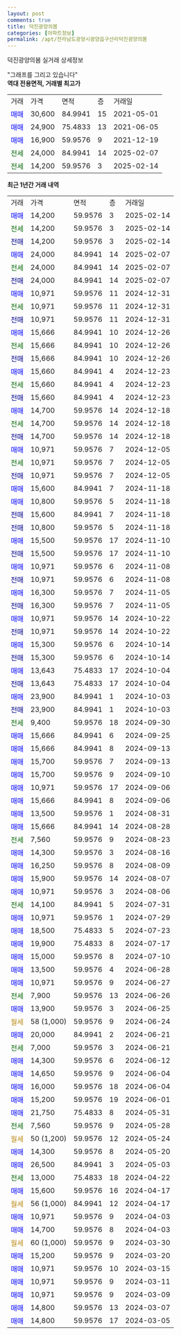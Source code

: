 ```yaml
---
layout: post
comments: true
title: 덕진광양의봄
categories: [아파트정보]
permalink: /apt/전라남도광양시광양읍구산리덕진광양의봄
---
```


덕진광양의봄 실거래 상세정보

<script type="text/javascript">
  google.charts.load('current', {'packages':['line', 'corechart']});
  google.charts.setOnLoadCallback(drawChart);

  function drawChart() {
    var data = new google.visualization.DataTable();
    data.addColumn('date', '거래일');
    data.addColumn('number', "매매");
    data.addColumn('number', "전세");
    data.addColumn('number', "전매");

    data.addRows([[new Date(Date.parse("2025-02-14")), 14200, null, null], [new Date(Date.parse("2025-02-14")), null, 14200, null], [new Date(Date.parse("2025-02-14")), null, null, 14200], [new Date(Date.parse("2025-02-07")), 24000, null, null], [new Date(Date.parse("2025-02-07")), null, 24000, null], [new Date(Date.parse("2025-02-07")), null, null, 24000], [new Date(Date.parse("2024-12-31")), 10971, null, null], [new Date(Date.parse("2024-12-31")), null, 10971, null], [new Date(Date.parse("2024-12-31")), null, null, 10971], [new Date(Date.parse("2024-12-26")), 15666, null, null], [new Date(Date.parse("2024-12-26")), null, 15666, null], [new Date(Date.parse("2024-12-26")), null, null, 15666], [new Date(Date.parse("2024-12-23")), 15660, null, null], [new Date(Date.parse("2024-12-23")), null, 15660, null], [new Date(Date.parse("2024-12-23")), null, null, 15660], [new Date(Date.parse("2024-12-18")), 14700, null, null], [new Date(Date.parse("2024-12-18")), null, 14700, null], [new Date(Date.parse("2024-12-18")), null, null, 14700], [new Date(Date.parse("2024-12-05")), 10971, null, null], [new Date(Date.parse("2024-12-05")), null, 10971, null], [new Date(Date.parse("2024-12-05")), null, null, 10971], [new Date(Date.parse("2024-11-18")), 15600, null, null], [new Date(Date.parse("2024-11-18")), 10800, null, null], [new Date(Date.parse("2024-11-18")), null, null, 15600], [new Date(Date.parse("2024-11-18")), null, null, 10800], [new Date(Date.parse("2024-11-10")), 15500, null, null], [new Date(Date.parse("2024-11-10")), null, null, 15500], [new Date(Date.parse("2024-11-08")), 10971, null, null], [new Date(Date.parse("2024-11-08")), null, null, 10971], [new Date(Date.parse("2024-11-05")), 16300, null, null], [new Date(Date.parse("2024-11-05")), null, null, 16300], [new Date(Date.parse("2024-10-22")), 10971, null, null], [new Date(Date.parse("2024-10-22")), null, null, 10971], [new Date(Date.parse("2024-10-14")), 15300, null, null], [new Date(Date.parse("2024-10-14")), null, null, 15300], [new Date(Date.parse("2024-10-04")), 13643, null, null], [new Date(Date.parse("2024-10-04")), null, null, 13643], [new Date(Date.parse("2024-10-03")), 23900, null, null], [new Date(Date.parse("2024-10-03")), null, null, 23900], [new Date(Date.parse("2024-09-30")), null, 9400, null], [new Date(Date.parse("2024-09-25")), 15666, null, null], [new Date(Date.parse("2024-09-13")), 15666, null, null], [new Date(Date.parse("2024-09-13")), 15700, null, null], [new Date(Date.parse("2024-09-10")), 15700, null, null], [new Date(Date.parse("2024-09-06")), 10971, null, null], [new Date(Date.parse("2024-09-06")), 15666, null, null], [new Date(Date.parse("2024-08-31")), 13500, null, null], [new Date(Date.parse("2024-08-28")), 15666, null, null], [new Date(Date.parse("2024-08-23")), null, 7560, null], [new Date(Date.parse("2024-08-16")), 14300, null, null], [new Date(Date.parse("2024-08-09")), 16250, null, null], [new Date(Date.parse("2024-08-07")), 15900, null, null], [new Date(Date.parse("2024-08-06")), 10971, null, null], [new Date(Date.parse("2024-07-31")), null, 14100, null], [new Date(Date.parse("2024-07-29")), 10971, null, null], [new Date(Date.parse("2024-07-23")), 18500, null, null], [new Date(Date.parse("2024-07-17")), 19900, null, null], [new Date(Date.parse("2024-07-10")), 15000, null, null], [new Date(Date.parse("2024-06-28")), 13500, null, null], [new Date(Date.parse("2024-06-27")), 10971, null, null], [new Date(Date.parse("2024-06-26")), null, 7900, null], [new Date(Date.parse("2024-06-25")), 13900, null, null], [new Date(Date.parse("2024-06-24")), null, null, null], [new Date(Date.parse("2024-06-21")), 20000, null, null], [new Date(Date.parse("2024-06-21")), null, 7000, null], [new Date(Date.parse("2024-06-12")), 14300, null, null], [new Date(Date.parse("2024-06-04")), 14650, null, null], [new Date(Date.parse("2024-06-04")), 16000, null, null], [new Date(Date.parse("2024-06-01")), 15200, null, null], [new Date(Date.parse("2024-05-31")), 21750, null, null], [new Date(Date.parse("2024-05-28")), null, 7560, null], [new Date(Date.parse("2024-05-24")), null, null, null], [new Date(Date.parse("2024-05-20")), 14300, null, null], [new Date(Date.parse("2024-05-03")), 26500, null, null], [new Date(Date.parse("2024-04-22")), null, 13000, null], [new Date(Date.parse("2024-04-17")), 15600, null, null], [new Date(Date.parse("2024-04-17")), null, null, null], [new Date(Date.parse("2024-04-03")), 10971, null, null], [new Date(Date.parse("2024-04-03")), 14700, null, null], [new Date(Date.parse("2024-03-30")), null, null, null], [new Date(Date.parse("2024-03-20")), 15200, null, null], [new Date(Date.parse("2024-03-15")), 10971, null, null], [new Date(Date.parse("2024-03-11")), 10971, null, null], [new Date(Date.parse("2024-03-09")), 10971, null, null], [new Date(Date.parse("2024-03-07")), 14800, null, null], [new Date(Date.parse("2024-03-05")), 14800, null, null]]);

    var options = {
      hAxis: {
        format: 'yyyy/MM/dd'
      },    
      lineWidth: 0,
      pointsVisible: true,    
      title: '최근 1년간 유형별 실거래가 분포',
      legend: { position: 'bottom' }
    };

    var formatter = new google.visualization.NumberFormat({pattern:'###,###'} );
    formatter.format(data, 1);
    formatter.format(data, 2);
    
    setTimeout(function() {
        var chart = new google.visualization.LineChart(document.getElementById('columnchart_material'));
        chart.draw(data, (options));
        document.getElementById('loading').style.display = 'none';
    }, 200);
  }
</script>


<div id="loading" style="z-index:20; display: block; margin-left: 0px">"그래프를 그리고 있습니다"</div>
<div id="columnchart_material" style="width: 95%; margin-left: 0px; display: block"></div>
<!-- contents start -->
<b>역대 전용면적, 거래별 최고가</b>
<table class="sortable">
    <tr>
      <td>거래</td>
      <td>가격</td>
      <td>면적</td>
      <td>층</td>
      <td>거래일</td>
    </tr>
        <tr>
          <td><a style="color: blue">매매</a></td>
          <td>30,600</td>
          <td>84.9941</td>
          <td>15</td>
          <td>2021-05-01</td>
        </tr>            <tr>
          <td><a style="color: blue">매매</a></td>
          <td>24,900</td>
          <td>75.4833</td>
          <td>13</td>
          <td>2021-06-05</td>
        </tr>            <tr>
          <td><a style="color: blue">매매</a></td>
          <td>16,900</td>
          <td>59.9576</td>
          <td>9</td>
          <td>2021-12-19</td>
        </tr>        
        <tr>
              <td><a style="color: darkgreen">전세</a></td>
              <td>24,000</td>
              <td>84.9941</td>
              <td>14</td>
              <td>2025-02-07</td>
            </tr>            <tr>
              <td><a style="color: darkgreen">전세</a></td>
              <td>14,200</td>
              <td>59.9576</td>
              <td>3</td>
              <td>2025-02-14</td>
            </tr>        
    
</table>

<b>최근 1년간 거래 내역</b>

<table class="sortable">
    <tr>
      <td>거래</td>
      <td>가격</td>
      <td>면적</td>
      <td>층</td>
      <td>거래일</td>
    </tr>
    <tr>
      <td><a style="color: blue">매매</a></td>
      <td>14,200</td>
      <td>59.9576</td>
      <td>3</td>
      <td>2025-02-14</td>
    </tr>          <tr>
      <td><a style="color: darkgreen">전세</a></td>
      <td>14,200</td>
      <td>59.9576</td>
      <td>3</td>
      <td>2025-02-14</td>
    </tr>          <tr>
      <td><a style="color: darkblue">전매</a></td>
      <td>14,200</td>
      <td>59.9576</td>
      <td>3</td>
      <td>2025-02-14</td>
    </tr>          <tr>
      <td><a style="color: blue">매매</a></td>
      <td>24,000</td>
      <td>84.9941</td>
      <td>14</td>
      <td>2025-02-07</td>
    </tr>          <tr>
      <td><a style="color: darkgreen">전세</a></td>
      <td>24,000</td>
      <td>84.9941</td>
      <td>14</td>
      <td>2025-02-07</td>
    </tr>          <tr>
      <td><a style="color: darkblue">전매</a></td>
      <td>24,000</td>
      <td>84.9941</td>
      <td>14</td>
      <td>2025-02-07</td>
    </tr>          <tr>
      <td><a style="color: blue">매매</a></td>
      <td>10,971</td>
      <td>59.9576</td>
      <td>11</td>
      <td>2024-12-31</td>
    </tr>          <tr>
      <td><a style="color: darkgreen">전세</a></td>
      <td>10,971</td>
      <td>59.9576</td>
      <td>11</td>
      <td>2024-12-31</td>
    </tr>          <tr>
      <td><a style="color: darkblue">전매</a></td>
      <td>10,971</td>
      <td>59.9576</td>
      <td>11</td>
      <td>2024-12-31</td>
    </tr>          <tr>
      <td><a style="color: blue">매매</a></td>
      <td>15,666</td>
      <td>84.9941</td>
      <td>10</td>
      <td>2024-12-26</td>
    </tr>          <tr>
      <td><a style="color: darkgreen">전세</a></td>
      <td>15,666</td>
      <td>84.9941</td>
      <td>10</td>
      <td>2024-12-26</td>
    </tr>          <tr>
      <td><a style="color: darkblue">전매</a></td>
      <td>15,666</td>
      <td>84.9941</td>
      <td>10</td>
      <td>2024-12-26</td>
    </tr>          <tr>
      <td><a style="color: blue">매매</a></td>
      <td>15,660</td>
      <td>84.9941</td>
      <td>4</td>
      <td>2024-12-23</td>
    </tr>          <tr>
      <td><a style="color: darkgreen">전세</a></td>
      <td>15,660</td>
      <td>84.9941</td>
      <td>4</td>
      <td>2024-12-23</td>
    </tr>          <tr>
      <td><a style="color: darkblue">전매</a></td>
      <td>15,660</td>
      <td>84.9941</td>
      <td>4</td>
      <td>2024-12-23</td>
    </tr>          <tr>
      <td><a style="color: blue">매매</a></td>
      <td>14,700</td>
      <td>59.9576</td>
      <td>14</td>
      <td>2024-12-18</td>
    </tr>          <tr>
      <td><a style="color: darkgreen">전세</a></td>
      <td>14,700</td>
      <td>59.9576</td>
      <td>14</td>
      <td>2024-12-18</td>
    </tr>          <tr>
      <td><a style="color: darkblue">전매</a></td>
      <td>14,700</td>
      <td>59.9576</td>
      <td>14</td>
      <td>2024-12-18</td>
    </tr>          <tr>
      <td><a style="color: blue">매매</a></td>
      <td>10,971</td>
      <td>59.9576</td>
      <td>7</td>
      <td>2024-12-05</td>
    </tr>          <tr>
      <td><a style="color: darkgreen">전세</a></td>
      <td>10,971</td>
      <td>59.9576</td>
      <td>7</td>
      <td>2024-12-05</td>
    </tr>          <tr>
      <td><a style="color: darkblue">전매</a></td>
      <td>10,971</td>
      <td>59.9576</td>
      <td>7</td>
      <td>2024-12-05</td>
    </tr>          <tr>
      <td><a style="color: blue">매매</a></td>
      <td>15,600</td>
      <td>84.9941</td>
      <td>7</td>
      <td>2024-11-18</td>
    </tr>          <tr>
      <td><a style="color: blue">매매</a></td>
      <td>10,800</td>
      <td>59.9576</td>
      <td>5</td>
      <td>2024-11-18</td>
    </tr>          <tr>
      <td><a style="color: darkblue">전매</a></td>
      <td>15,600</td>
      <td>84.9941</td>
      <td>7</td>
      <td>2024-11-18</td>
    </tr>          <tr>
      <td><a style="color: darkblue">전매</a></td>
      <td>10,800</td>
      <td>59.9576</td>
      <td>5</td>
      <td>2024-11-18</td>
    </tr>          <tr>
      <td><a style="color: blue">매매</a></td>
      <td>15,500</td>
      <td>59.9576</td>
      <td>17</td>
      <td>2024-11-10</td>
    </tr>          <tr>
      <td><a style="color: darkblue">전매</a></td>
      <td>15,500</td>
      <td>59.9576</td>
      <td>17</td>
      <td>2024-11-10</td>
    </tr>          <tr>
      <td><a style="color: blue">매매</a></td>
      <td>10,971</td>
      <td>59.9576</td>
      <td>6</td>
      <td>2024-11-08</td>
    </tr>          <tr>
      <td><a style="color: darkblue">전매</a></td>
      <td>10,971</td>
      <td>59.9576</td>
      <td>6</td>
      <td>2024-11-08</td>
    </tr>          <tr>
      <td><a style="color: blue">매매</a></td>
      <td>16,300</td>
      <td>59.9576</td>
      <td>7</td>
      <td>2024-11-05</td>
    </tr>          <tr>
      <td><a style="color: darkblue">전매</a></td>
      <td>16,300</td>
      <td>59.9576</td>
      <td>7</td>
      <td>2024-11-05</td>
    </tr>          <tr>
      <td><a style="color: blue">매매</a></td>
      <td>10,971</td>
      <td>59.9576</td>
      <td>14</td>
      <td>2024-10-22</td>
    </tr>          <tr>
      <td><a style="color: darkblue">전매</a></td>
      <td>10,971</td>
      <td>59.9576</td>
      <td>14</td>
      <td>2024-10-22</td>
    </tr>          <tr>
      <td><a style="color: blue">매매</a></td>
      <td>15,300</td>
      <td>59.9576</td>
      <td>6</td>
      <td>2024-10-14</td>
    </tr>          <tr>
      <td><a style="color: darkblue">전매</a></td>
      <td>15,300</td>
      <td>59.9576</td>
      <td>6</td>
      <td>2024-10-14</td>
    </tr>          <tr>
      <td><a style="color: blue">매매</a></td>
      <td>13,643</td>
      <td>75.4833</td>
      <td>17</td>
      <td>2024-10-04</td>
    </tr>          <tr>
      <td><a style="color: darkblue">전매</a></td>
      <td>13,643</td>
      <td>75.4833</td>
      <td>17</td>
      <td>2024-10-04</td>
    </tr>          <tr>
      <td><a style="color: blue">매매</a></td>
      <td>23,900</td>
      <td>84.9941</td>
      <td>1</td>
      <td>2024-10-03</td>
    </tr>          <tr>
      <td><a style="color: darkblue">전매</a></td>
      <td>23,900</td>
      <td>84.9941</td>
      <td>1</td>
      <td>2024-10-03</td>
    </tr>          <tr>
      <td><a style="color: darkgreen">전세</a></td>
      <td>9,400</td>
      <td>59.9576</td>
      <td>18</td>
      <td>2024-09-30</td>
    </tr>          <tr>
      <td><a style="color: blue">매매</a></td>
      <td>15,666</td>
      <td>84.9941</td>
      <td>6</td>
      <td>2024-09-25</td>
    </tr>          <tr>
      <td><a style="color: blue">매매</a></td>
      <td>15,666</td>
      <td>84.9941</td>
      <td>8</td>
      <td>2024-09-13</td>
    </tr>          <tr>
      <td><a style="color: blue">매매</a></td>
      <td>15,700</td>
      <td>59.9576</td>
      <td>7</td>
      <td>2024-09-13</td>
    </tr>          <tr>
      <td><a style="color: blue">매매</a></td>
      <td>15,700</td>
      <td>59.9576</td>
      <td>9</td>
      <td>2024-09-10</td>
    </tr>          <tr>
      <td><a style="color: blue">매매</a></td>
      <td>10,971</td>
      <td>59.9576</td>
      <td>17</td>
      <td>2024-09-06</td>
    </tr>          <tr>
      <td><a style="color: blue">매매</a></td>
      <td>15,666</td>
      <td>84.9941</td>
      <td>8</td>
      <td>2024-09-06</td>
    </tr>          <tr>
      <td><a style="color: blue">매매</a></td>
      <td>13,500</td>
      <td>59.9576</td>
      <td>1</td>
      <td>2024-08-31</td>
    </tr>          <tr>
      <td><a style="color: blue">매매</a></td>
      <td>15,666</td>
      <td>84.9941</td>
      <td>14</td>
      <td>2024-08-28</td>
    </tr>          <tr>
      <td><a style="color: darkgreen">전세</a></td>
      <td>7,560</td>
      <td>59.9576</td>
      <td>9</td>
      <td>2024-08-23</td>
    </tr>          <tr>
      <td><a style="color: blue">매매</a></td>
      <td>14,300</td>
      <td>59.9576</td>
      <td>3</td>
      <td>2024-08-16</td>
    </tr>          <tr>
      <td><a style="color: blue">매매</a></td>
      <td>16,250</td>
      <td>59.9576</td>
      <td>8</td>
      <td>2024-08-09</td>
    </tr>          <tr>
      <td><a style="color: blue">매매</a></td>
      <td>15,900</td>
      <td>59.9576</td>
      <td>14</td>
      <td>2024-08-07</td>
    </tr>          <tr>
      <td><a style="color: blue">매매</a></td>
      <td>10,971</td>
      <td>59.9576</td>
      <td>3</td>
      <td>2024-08-06</td>
    </tr>          <tr>
      <td><a style="color: darkgreen">전세</a></td>
      <td>14,100</td>
      <td>84.9941</td>
      <td>5</td>
      <td>2024-07-31</td>
    </tr>          <tr>
      <td><a style="color: blue">매매</a></td>
      <td>10,971</td>
      <td>59.9576</td>
      <td>1</td>
      <td>2024-07-29</td>
    </tr>          <tr>
      <td><a style="color: blue">매매</a></td>
      <td>18,500</td>
      <td>75.4833</td>
      <td>5</td>
      <td>2024-07-23</td>
    </tr>          <tr>
      <td><a style="color: blue">매매</a></td>
      <td>19,900</td>
      <td>75.4833</td>
      <td>8</td>
      <td>2024-07-17</td>
    </tr>          <tr>
      <td><a style="color: blue">매매</a></td>
      <td>15,000</td>
      <td>59.9576</td>
      <td>8</td>
      <td>2024-07-10</td>
    </tr>          <tr>
      <td><a style="color: blue">매매</a></td>
      <td>13,500</td>
      <td>59.9576</td>
      <td>4</td>
      <td>2024-06-28</td>
    </tr>          <tr>
      <td><a style="color: blue">매매</a></td>
      <td>10,971</td>
      <td>59.9576</td>
      <td>9</td>
      <td>2024-06-27</td>
    </tr>          <tr>
      <td><a style="color: darkgreen">전세</a></td>
      <td>7,900</td>
      <td>59.9576</td>
      <td>13</td>
      <td>2024-06-26</td>
    </tr>          <tr>
      <td><a style="color: blue">매매</a></td>
      <td>13,900</td>
      <td>59.9576</td>
      <td>3</td>
      <td>2024-06-25</td>
    </tr>          <tr>
      <td><a style="color: darkgoldenrod">월세</a></td>
      <td>58 (1,000)</td>
      <td>59.9576</td>
      <td>9</td>
      <td>2024-06-24</td>
    </tr>          <tr>
      <td><a style="color: blue">매매</a></td>
      <td>20,000</td>
      <td>84.9941</td>
      <td>2</td>
      <td>2024-06-21</td>
    </tr>          <tr>
      <td><a style="color: darkgreen">전세</a></td>
      <td>7,000</td>
      <td>59.9576</td>
      <td>3</td>
      <td>2024-06-21</td>
    </tr>          <tr>
      <td><a style="color: blue">매매</a></td>
      <td>14,300</td>
      <td>59.9576</td>
      <td>6</td>
      <td>2024-06-12</td>
    </tr>          <tr>
      <td><a style="color: blue">매매</a></td>
      <td>14,650</td>
      <td>59.9576</td>
      <td>9</td>
      <td>2024-06-04</td>
    </tr>          <tr>
      <td><a style="color: blue">매매</a></td>
      <td>16,000</td>
      <td>59.9576</td>
      <td>18</td>
      <td>2024-06-04</td>
    </tr>          <tr>
      <td><a style="color: blue">매매</a></td>
      <td>15,200</td>
      <td>59.9576</td>
      <td>19</td>
      <td>2024-06-01</td>
    </tr>          <tr>
      <td><a style="color: blue">매매</a></td>
      <td>21,750</td>
      <td>75.4833</td>
      <td>8</td>
      <td>2024-05-31</td>
    </tr>          <tr>
      <td><a style="color: darkgreen">전세</a></td>
      <td>7,560</td>
      <td>59.9576</td>
      <td>9</td>
      <td>2024-05-28</td>
    </tr>          <tr>
      <td><a style="color: darkgoldenrod">월세</a></td>
      <td>50 (1,200)</td>
      <td>59.9576</td>
      <td>12</td>
      <td>2024-05-24</td>
    </tr>          <tr>
      <td><a style="color: blue">매매</a></td>
      <td>14,300</td>
      <td>59.9576</td>
      <td>8</td>
      <td>2024-05-20</td>
    </tr>          <tr>
      <td><a style="color: blue">매매</a></td>
      <td>26,500</td>
      <td>84.9941</td>
      <td>3</td>
      <td>2024-05-03</td>
    </tr>          <tr>
      <td><a style="color: darkgreen">전세</a></td>
      <td>13,000</td>
      <td>75.4833</td>
      <td>18</td>
      <td>2024-04-22</td>
    </tr>          <tr>
      <td><a style="color: blue">매매</a></td>
      <td>15,600</td>
      <td>59.9576</td>
      <td>16</td>
      <td>2024-04-17</td>
    </tr>          <tr>
      <td><a style="color: darkgoldenrod">월세</a></td>
      <td>56 (1,000)</td>
      <td>84.9941</td>
      <td>12</td>
      <td>2024-04-17</td>
    </tr>          <tr>
      <td><a style="color: blue">매매</a></td>
      <td>10,971</td>
      <td>59.9576</td>
      <td>9</td>
      <td>2024-04-03</td>
    </tr>          <tr>
      <td><a style="color: blue">매매</a></td>
      <td>14,700</td>
      <td>59.9576</td>
      <td>8</td>
      <td>2024-04-03</td>
    </tr>          <tr>
      <td><a style="color: darkgoldenrod">월세</a></td>
      <td>60 (1,000)</td>
      <td>59.9576</td>
      <td>9</td>
      <td>2024-03-30</td>
    </tr>          <tr>
      <td><a style="color: blue">매매</a></td>
      <td>15,200</td>
      <td>59.9576</td>
      <td>9</td>
      <td>2024-03-20</td>
    </tr>          <tr>
      <td><a style="color: blue">매매</a></td>
      <td>10,971</td>
      <td>59.9576</td>
      <td>10</td>
      <td>2024-03-15</td>
    </tr>          <tr>
      <td><a style="color: blue">매매</a></td>
      <td>10,971</td>
      <td>59.9576</td>
      <td>9</td>
      <td>2024-03-11</td>
    </tr>          <tr>
      <td><a style="color: blue">매매</a></td>
      <td>10,971</td>
      <td>59.9576</td>
      <td>9</td>
      <td>2024-03-09</td>
    </tr>          <tr>
      <td><a style="color: blue">매매</a></td>
      <td>14,800</td>
      <td>59.9576</td>
      <td>13</td>
      <td>2024-03-07</td>
    </tr>          <tr>
      <td><a style="color: blue">매매</a></td>
      <td>14,800</td>
      <td>59.9576</td>
      <td>17</td>
      <td>2024-03-05</td>
    </tr>      </table>
<!-- contents end -->    

